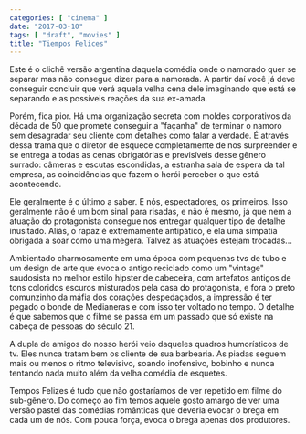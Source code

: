 ```yaml
---
categories: [ "cinema" ]
date: "2017-03-10"
tags: [ "draft", "movies" ]
title: "Tiempos Felices"
---
```

Este é o clichê versão argentina daquela comédia onde o namorado quer
se separar mas não consegue dizer para a namorada. A partir daí você
já deve conseguir concluir que verá aquela velha cena dele imaginando
que está se separando e as possíveis reações da sua ex-amada.

Porém, fica pior. Há uma organização secreta com moldes corporativos
da década de 50 que promete conseguir a "façanha" de terminar o namoro
sem desagradar seu cliente com detalhes como falar a verdade. É através
dessa trama que o diretor de esquece completamente de nos surpreender e
se entrega a todas as cenas obrigatórias e previsíveis desse gênero
surrado: câmeras e escutas escondidas, a estranha sala de espera da
tal empresa, as coincidências que fazem o herói perceber o que está
acontecendo.

Ele geralmente é o último a saber. E nós, espectadores, os
primeiros. Isso geralmente não é um bom sinal para risadas, e não é
mesmo, já que nem a atuação do protagonista consegue nos entregar
qualquer tipo de detalhe inusitado. Aliás, o rapaz é extremamente
antipático, e ela uma simpatia obrigada a soar como uma megera. Talvez
as atuações estejam trocadas...

Ambientado charmosamente em uma época com pequenas tvs de tubo e um
design de arte que evoca o antigo reciclado como um "vintage" saudosista
no melhor estilo hipster de cabeceira, com artefatos antigos de tons
coloridos escuros misturados pela casa do protagonista, e fora o preto
comunzinho da máfia dos corações despedaçados, a impressão é ter
pegado o bonde de Medianeras e com isso ter voltado no tempo. O detalhe
é que sabemos que o filme se passa em um passado que só existe na
cabeça de pessoas do século 21.

A dupla de amigos do nosso herói veio daqueles quadros humorísticos de
tv. Eles nunca tratam bem os cliente de sua barbearia. As piadas seguem
mais ou menos o ritmo televisivo, soando inofensivo, bobinho e nunca
tentando nada muito além da velha comédia de esquetes.

Tempos Felizes é tudo que não gostaríamos de ver repetido em filme
do sub-gênero. Do começo ao fim temos aquele gosto amargo de ver uma
versão pastel das comédias românticas que deveria evocar o brega em
cada um de nós. Com pouca força, evoca o brega apenas dos produtores.
